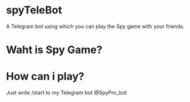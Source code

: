 # spyTeleBot
A Telegram bot using which you can play the Spy game with your friends.

# Waht is Spy Game?

# How can i play?
Just write /start to my Telegram bot @SpyPro_bot
